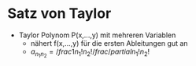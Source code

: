# Satz von Taylor
+ Taylor Polynom P(x,...,y) mit mehreren Variablen
	+ nähert f(x,...,y) für die ersten Ableitungen gut an
	+ $a_{n_1 n_2}=/frac{1}{n_1!n_2!}/frac{/partial}{n_1!n_2!}$







